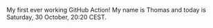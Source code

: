My first ever working GitHub Action!
My name is Thomas and today is Saturday, 30 October, 20:20 CEST. 
